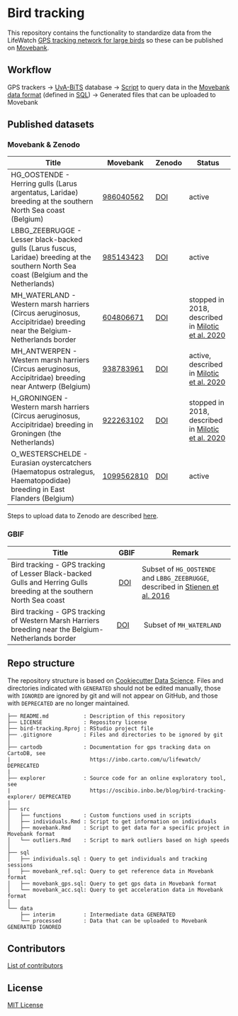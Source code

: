 # Bird tracking

This repository contains the functionality to standardize data from the LifeWatch [GPS tracking network for large birds](http://lifewatch.be/en/gps-tracking-network-large-birds) so these can be published on [Movebank](https://www.movebank.org/).

## Workflow

GPS trackers → [UvA-BiTS](http://www.uva-bits.nl/) database → [Script](src/movebank.Rmd) to query data in the [Movebank data format](https://www.movebank.org/node/2381) (defined in [SQL](sql)) → Generated files that can be uploaded to Movebank

## Published datasets

### Movebank & Zenodo

Title | Movebank | Zenodo | Status
--- | --- | --- | ---
HG_OOSTENDE - Herring gulls (Larus argentatus, Laridae) breeding at the southern North Sea coast (Belgium) | [986040562](https://www.movebank.org/cms/webapp?gwt_fragment=page=studies,path=study986040562) | [DOI](https://doi.org/10.5281/zenodo.3541811) | active
LBBG_ZEEBRUGGE - Lesser black-backed gulls (Larus fuscus, Laridae) breeding at the southern North Sea coast (Belgium and the Netherlands) | [985143423](https://www.movebank.org/cms/webapp?gwt_fragment=page=studies,path=study985143423) | [DOI](https://doi.org/10.5281/zenodo.3540799) | active
MH_WATERLAND - Western marsh harriers (Circus aeruginosus, Accipitridae) breeding near the Belgium-Netherlands border | [604806671](https://www.movebank.org/cms/webapp?gwt_fragment=page=studies,path=study604806671) | [DOI](https://doi.org/10.5281/zenodo.3532940) | stopped in 2018, described in [Milotic et al. 2020](https://doi.org/10.3897/zookeys.947.52570) 
MH_ANTWERPEN - Western marsh harriers (Circus aeruginosus, Accipitridae) breeding near Antwerp (Belgium) | [938783961](https://www.movebank.org/cms/webapp?gwt_fragment=page=studies,path=study938783961) | [DOI](https://doi.org/10.5281/zenodo.3550093) | active, described in [Milotic et al. 2020](https://doi.org/10.3897/zookeys.947.52570) 
H_GRONINGEN - Western marsh harriers (Circus aeruginosus, Accipitridae) breeding in Groningen (the Netherlands) | [922263102](https://www.movebank.org/cms/webapp?gwt_fragment=page=studies,path=study922263102) | [DOI](https://doi.org/10.5281/zenodo.3552507) | stopped in 2018, described in [Milotic et al. 2020](https://doi.org/10.3897/zookeys.947.52570) 
O_WESTERSCHELDE - Eurasian oystercatchers (Haematopus ostralegus, Haematopodidae) breeding in East Flanders (Belgium) | [1099562810](https://www.movebank.org/cms/webapp?gwt_fragment=page=studies,path=study1099562810) | [DOI](https://doi.org/10.5281/zenodo.3734898) | active

Steps to upload data to Zenodo are described [here](https://github.com/inbo/bird-tracking/issues/131).

### GBIF

Title | GBIF | Remark
--- | --- | ---
Bird tracking - GPS tracking of Lesser Black-backed Gulls and Herring Gulls breeding at the southern North Sea coast | [DOI](https://doi.org/10.15468/02omly) | Subset of `HG_OOSTENDE` and `LBBG_ZEEBRUGGE`, described in [Stienen et al. 2016](https://doi.org/10.3897/zookeys.555.6173)
Bird tracking - GPS tracking of Western Marsh Harriers breeding near the Belgium-Netherlands border | [DOI](https://doi.org/10.15468/rbguhj) | Subset of `MH_WATERLAND`

## Repo structure

The repository structure is based on [Cookiecutter Data Science](http://drivendata.github.io/cookiecutter-data-science/). Files and directories indicated with `GENERATED` should not be edited manually, those with `IGNORED` are ignored by git and will not appear on GitHub, and those with `DEPRECATED` are no longer maintained.

```
├── README.md           : Description of this repository
├── LICENSE             : Repository license
├── bird-tracking.Rproj : RStudio project file
├── .gitignore          : Files and directories to be ignored by git
│
├── cartodb             : Documentation for gps tracking data on CartoDB, see
|                         https://inbo.carto.com/u/lifewatch/ DEPRECATED
|
├── explorer            : Source code for an online exploratory tool, see 
|                         https://oscibio.inbo.be/blog/bird-tracking-explorer/ DEPRECATED
|
├── src
│   ├── functions       : Custom functions used in scripts
│   ├── individuals.Rmd : Script to get information on individuals
│   ├── movebank.Rmd    : Script to get data for a specific project in Movebank format
│   └── outliers.Rmd    : Script to mark outliers based on high speeds
│
├── sql
│   ├── individuals.sql : Query to get individuals and tracking sessions
│   ├── movebank_ref.sql: Query to get reference data in Movebank format
│   ├── movebank_gps.sql: Query to get gps data in Movebank format
│   └── movebank_acc.sql: Query to get acceleration data in Movebank format
│
└── data
    ├── interim         : Intermediate data GENERATED
    └── processed       : Data that can be uploaded to Movebank GENERATED IGNORED
```

## Contributors

[List of contributors](https://github.com/inbo/bird-tracking/contributors)

## License

[MIT License](LICENSE)
